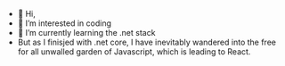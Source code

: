 - 👋 Hi,
- 👀 I’m interested in coding
- 🌱 I’m currently learning the .net stack
- But as I finisjed with .net core, I have inevitably wandered into the free for all unwalled garden of Javascript, which is leading to React.

<!---
mattyonice/mattyonice is a ✨ special ✨ repository because its `README.md` (this file) appears on your GitHub profile.
You can click the Preview link to take a look at your changes.
--->
